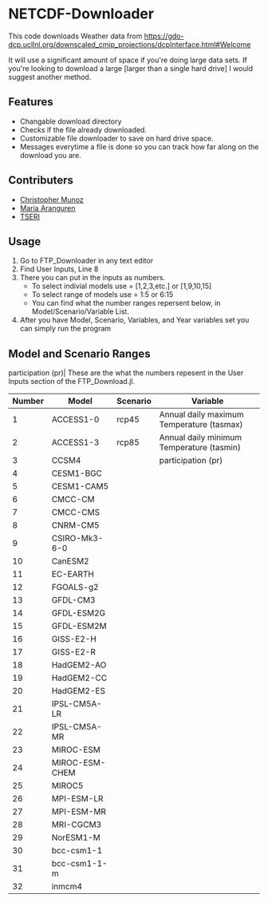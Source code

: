 # NETCDF-Downloader
This code downloads Weather data from https://gdo-dcp.ucllnl.org/downscaled_cmip_projections/dcpInterface.html#Welcome

It will use a significant amount of space if you're doing large data sets. If you're looking to download a large [larger than a single hard drive] I would suggest another method.


## Features
- Changable download directory
- Checks if the file already downloaded.
- Customizable file downloader to save on hard drive space.
- Messages everytime a file is done so you can track how far along on the download you are.

## Contributers
- [Christopher Munoz](https://www.linkedin.com/in/christopher-munoz-036a2a187)
- [Maria Aranguren](https://www.linkedin.com/in/aranguren-maria)
- [TSERI](http://texasenergy.utsa.edu/)


## Usage

1. Go to FTP_Downloader in any text editor
2. Find User Inputs, Line 8
3. There you can put in the inputs as numbers.
   - To select indivial models use = [1,2,3,etc.] or [1,9,10,15]
   - To select range of models use = 1:5 or 6:15
   - You can find what the number ranges repersent below, in Model/Scenario/Variable List.
4. After you have Model, Scenario, Variables, and Year variables set you can simply run the program

## Model and Scenario Ranges
participation (pr)|
These are the what the numbers repesent in the User Inputs section of the FTP_Download.jl.

|Number|Model          |Scenario|Variable           |
|------|---------------|--------|-------------------|
|1     | ACCESS1-0     | rcp45  | Annual daily maximum Temperature (tasmax)|
|2     | ACCESS1-3     | rcp85  | Annual daily minimum Temperature (tasmin)|
|3     | CCSM4         |        | participation (pr)|
|4     | CESM1-BGC     |        |                   |
|5     | CESM1-CAM5    |        |                   |
|6     | CMCC-CM       |        |                   |
|7     | CMCC-CMS      |        |                   |
|8     | CNRM-CM5      |        |                   |
|9     | CSIRO-Mk3-6-0 |        |                   |
|10    | CanESM2       |        |                   |
|11    | EC-EARTH      |        |                   |
|12    | FGOALS-g2     |        |                   |
|13    | GFDL-CM3      |        |                   |
|14    | GFDL-ESM2G    |        |                   |
|15    | GFDL-ESM2M    |        |                   |
|16    | GISS-E2-H     |        |                   |
|17    | GISS-E2-R     |        |                   |
|18    | HadGEM2-AO    |        |                   |
|19    | HadGEM2-CC    |        |                   |
|20    | HadGEM2-ES    |        |                   |
|21    | IPSL-CM5A-LR  |        |                   |
|22    | IPSL-CM5A-MR  |        |                   |
|23    | MIROC-ESM     |        |                   |
|24    | MIROC-ESM-CHEM|        |                   |
|25    | MIROC5        |        |                   |
|26    | MPI-ESM-LR    |        |                   |
|27    | MPI-ESM-MR    |        |                   |
|28    | MRI-CGCM3     |        |                   |
|29    | NorESM1-M     |        |                   |
|30    | bcc-csm1-1    |        |                   |
|31    | bcc-csm1-1-m  |        |                   |
|32    | inmcm4        |        |                   |






